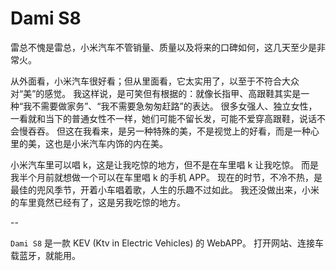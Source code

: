 # Dami S8
雷总不愧是雷总，小米汽车不管销量、质量以及将来的口碑如何，这几天至少是非常火。

从外面看，小米汽车很好看；但从里面看，它太实用了，以至于不符合大众对“美”的感觉。
我这样说，是可笑但有根据的：就像长指甲、高跟鞋其实是一种“我不需要做家务”、“我不需要急匆匆赶路”的表达。
很多女强人、独立女性，一看就和当下的普通女性不一样，她们可能不留长发，可能不爱穿高跟鞋，说话不会慢吞吞。
但这在我看来，是另一种特殊的美，不是视觉上的好看，而是一种心里的美，这也是小米汽车内饰的内在美。

小米汽车里可以唱 k，这是让我吃惊的地方，但不是在车里唱 k 让我吃惊。
而是我半个月前就想做一个可以在车里唱 k 的手机 APP。
现在的时节，不冷不热，是最佳的兜风季节，开着小车唱着歌，人生的乐趣不过如此。
我还没做出来，小米的车里竟然已经有了，这是另我吃惊的地方。

--

`Dami S8` 是一款 KEV (Ktv in Electric Vehicles) 的 WebAPP。
打开网站、连接车载蓝牙，就能用。
